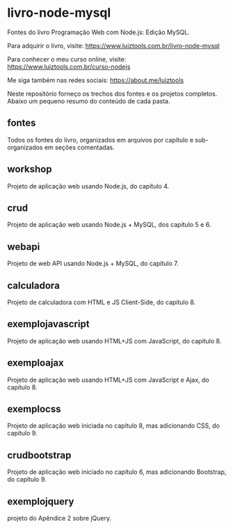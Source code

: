 # livro-node-mysql
Fontes do livro Programação Web com Node.js: Edição MySQL.

Para adquirir o livro, visite: https://www.luiztools.com.br/livro-node-mysql

Para conhecer o meu curso online, visite: https://www.luiztools.com.br/curso-nodejs

Me siga também nas redes sociais: https://about.me/luiztools

Neste repositório forneço os trechos dos fontes e os projetos completos. Abaixo um pequeno resumo do conteúdo de cada pasta.

## fontes
Todos os fontes do livro, organizados em arquivos por capítulo e sub-organizados em seções comentadas.

## workshop
Projeto de aplicação web usando Node.js, do capítulo 4.

## crud
Projeto de aplicação web usando Node.js + MySQL, dos capítulo 5 e 6.

## webapi
Projeto de web API usando Node.js + MySQL, do capítulo 7.

## calculadora
Projeto de calculadora com HTML e JS Client-Side, do capítulo 8.

## exemplojavascript
Projeto de aplicação web usando HTML+JS com JavaScript, do capítulo 8.

## exemploajax
Projeto de aplicação web usando HTML+JS com JavaScript e Ajax, do capítulo 8.

## exemplocss
Projeto de aplicação web iniciada no capítulo 8, mas adicionando CSS, do capítulo 9.

## crudbootstrap
Projeto de aplicação web iniciado no capítulo 6, mas adicionando Bootstrap, do capítulo 9.

## exemplojquery
projeto do Apêndice 2 sobre jQuery.

